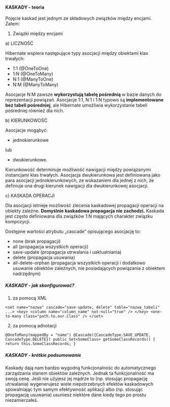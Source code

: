 #### KASKADY - teoria

Pojęcie kaskad jest jednym ze składowych związków między encjami. Zatem:

1) Związki między encjami

a) LICZNOŚĆ

Hibernate wspiera następujące typy asocjacji między obiektami klas trwałych:
- 1:1 (@OneToOne)
- 1:N (@OneToMany)
- N:1 (@ManyToOne)
- N:M (@ManyToMany)

Asocjacje N:M zawsze **wykorzystują tabelę pośrednią** w bazie danych do reprezentacji powiązań. Asocjacje 1:1, N:1 i 1:N typowo są **implementowane bez tabeli pośredniej**, ale Hibernate umożliwia wykorzystanie tabeli
pośredniej również dla nich.

b) KIERUNKOWOŚĆ

Asocjacje mogąbyć:
- jednokierunkowe

lub
- dwukierunkowe.

Kierunkowość determinuje możliwość nawigacji między powiązanymi instancjami klas trwałych.
Asocjacja dwukierunkowa jest definiowana jako para asocjacji jednokierunkowych, ze wskazaniem dla jednej z nich, że
definiuje ona drugi kierunek nawigacji dla dwukierunkowej asocjacji.

c) KASKADA OPERACJI

Dla asocjacji istnieje możliwość zlecenia kaskadowej propagacji operacji na obiekty zależne.
**Domyślnie kaskadowa propagacja nie zachodzi.** Kaskada jest często definiowana dla związków 1:N mających charakter związku kompozycji.

Dostępne wartości atrybutu „cascade” opisującego asocjację to:
 
- none (brak propagacji)
- all (propagacja wszystkich operacji)
- save-update (propagacja utrwalania i uaktualniania)
- delete (propagacja usuwania)
- all-delete-orphan (propagacja wszystkich operacji i dodatkowo usuwanie obiektów zależnych, nie posiadających powiązania z obiektem nadrzędnym)

##### KASKADY - jak skonfigurować?

1) za pomocą XML

`<set name="nazwa" cascade="save-update, delete" table="nazwa_tabeli" ...>
    <key>
        <column name="column_name" not-null="true" />
    </key>
    <one-to-many class="path.to.our.Class" />
</set>`

2) za pomocą adnotacji

`@OneToMany(mappedBy = "name")
@Cascade({CascadeType.SAVE_UPDATE, CascadeType.DELETE})
    public Set<SomeClass> getSomeClassRecords() {
        return this.SomeClassRecords;
        }`
        
##### KASKADY - krótkie podsumowanie

Kaskady dają nam bardzo wygodną funkcjonalnośc do automatycznego zarządzania stanem obiektów zależnych.
Jednak ta funkcjonalność ma swoją cenę. Jeśli nie użyjesz jej mądrze to (np. stosując propagację utrwalania) wygenerujesz
wiele niepotrzebnych efektów kaskadowych spowalniając tym samym efektywność aplikacji albo 
(np. stosując propagację usuwania) usuniesz niektóre dane kiedy tego po prostu niezamierzałeś.